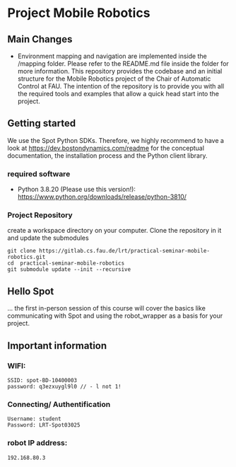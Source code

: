 # Project Mobile Robotics
## Main Changes
- Environment mapping and navigation are implemented inside the /mapping folder. Please refer to the README.md file inside the folder for more information.
This repository provides the codebase and an initial structure for the Mobile Robotics project of the Chair of 
Automatic Control at FAU. The intention of the repository is to provide you with all the required tools and examples that allow a 
quick head start into the project.

## Getting started


We use the Spot Python SDKs. Therefore, we highly recommend to have a look at https://dev.bostondynamics.com/readme for 
the conceptual documentation, the installation process and the Python client library.

### required software

- Python 3.8.20 (Please use this version!):  https://www.python.org/downloads/release/python-3810/

### Project Repository

create a workspace directory on your computer. Clone the repository in it and update the submodules

    git clone https://gitlab.cs.fau.de/lrt/practical-seminar-mobile-robotics.git
    cd  practical-seminar-mobile-robotics
    git submodule update --init --recursive

## Hello Spot

... the first in-person session of this course will cover the basics like communicating with Spot and using the robot_wrapper as a basis for your project.

## Important information 

### WIFI:
    SSID: spot-BD-10400003
    password: q3ezxuygl9l0 // - l not 1!

### Connecting/ Authentification
    Username: student
    Password: LRT-Spot03025

### robot IP address:
    192.168.80.3

